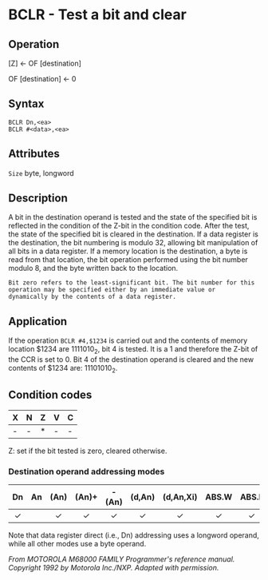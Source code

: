 # BCLR - Test a bit and clear

## Operation
[Z] ← <bit number> OF [destination]

<bit number> OF [destination] ← 0

## Syntax
```assembly
BCLR Dn,<ea>
BCLR #<data>,<ea>
```

## Attributes
`Size` byte, longword

## Description
A bit in the destination operand is tested and the state of the
specified bit is reflected in the condition of the Z-bit in the
condition code. After the test, the state of the specified bit is
cleared in the destination. If a data register is the destination, the
bit numbering is modulo 32, allowing bit manipulation of all bits
in a data register. If a memory location is the destination, a byte
is read from that location, the bit operation performed using the
bit number modulo 8, and the byte written back to the location.


```
Bit zero refers to the least-significant bit. The bit number for this
operation may be specified either by an immediate value or
dynamically by the contents of a data register.
```

## Application
If the operation `BCLR #4,$1234` is carried out and the contents of
memory location $1234 are 1111010<sub>2</sub>, bit 4 is tested. It is a 1 and
therefore the Z-bit of the CCR is set to 0. Bit 4 of the destination
operand is cleared and the new contents of $1234 are: 11101010<sub>2</sub>.

## Condition codes
|X|N|Z|V|C|
|--|--|--|--|--|
|-|-|*|-|-|

Z: set if the bit tested is zero, cleared otherwise.

### Destination operand addressing modes
|Dn|An|(An)|(An)+|-(An)|(d,An)|(d,An,Xi)|ABS.W|ABS.L|(d,PC)|(d,PC,Xn)|imm|
|:-:|:-:|:-:|:-:|:-:|:-:|:-:|:-:|:-:|:-:|:-:|:-:|
|✓||✓|✓|✓|✓|✓|✓|✓||||

Note that data register direct (i.e., Dn) addressing uses a longword
operand, while all other modes use a byte operand.

*From MOTOROLA M68000 FAMILY Programmer's reference manual. Copyright 1992 by Motorola Inc./NXP. Adapted with permission.*